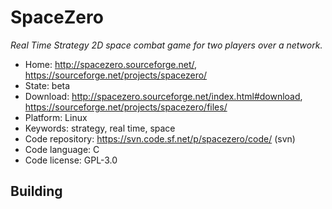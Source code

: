 # SpaceZero

_Real Time Strategy 2D space combat game for two players over a network._

- Home: http://spacezero.sourceforge.net/, https://sourceforge.net/projects/spacezero/
- State: beta
- Download: http://spacezero.sourceforge.net/index.html#download, https://sourceforge.net/projects/spacezero/files/
- Platform: Linux
- Keywords: strategy, real time, space
- Code repository: https://svn.code.sf.net/p/spacezero/code/ (svn)
- Code language: C
- Code license: GPL-3.0

## Building

